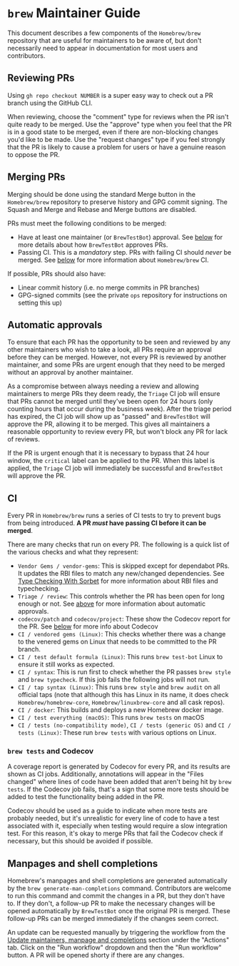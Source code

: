 # `brew` Maintainer Guide

This document describes a few components of the `Homebrew/brew` repository that are useful for maintainers to
be aware of, but don't necessarily need to appear in documentation for most users and contributors.

## Reviewing PRs

Using `gh repo checkout NUMBER` is a super easy way to check out a PR branch using the GitHub CLI.

When reviewing, choose the "comment" type for reviews when the PR isn't quite ready to be merged.
Use the "approve" type when you feel that the PR is in a good state to be merged, even if there are
non-blocking changes you'd like to be made. Use the "request changes" type if you feel strongly
that the PR is likely to cause a problem for users or have a genuine reason to oppose the PR.

## Merging PRs

Merging should be done using the standard Merge button in the `Homebrew/brew` repository to preserve history and GPG commit signing. The Squash and Merge and Rebase and Merge buttons are disabled.

PRs must meet the following conditions to be merged:

- Have at least one maintainer (or `BrewTestBot`) approval. See [below](#automatic-approvals)
  for more details about how `BrewTestBot` approves PRs.
- Passing CI. This is a _mandatory_ step. PRs with failing CI should _never_ be merged.
  See [below](#ci) for more information about `Homebrew/brew` CI.

If possible, PRs should also have:

- Linear commit history (i.e. no merge commits in PR branches)
- GPG-signed commits (see the private `ops` repository for instructions on setting this up)

## Automatic approvals

To ensure that each PR has the opportunity to be seen and reviewed by any other maintainers who wish
to take a look, all PRs require an approval before they can be merged. However, not every PR is
reviewed by another maintainer, and some PRs are urgent enough that they need to be merged without
an approval by another maintainer.

As a compromise between always needing a review and allowing maintainers to merge PRs they deem ready,
the `Triage` CI job will ensure that PRs cannot be merged until they've been open for 24 hours
(only counting hours that occur during the business week). After the triage period has expired, the
CI job will show up as "passed" and `BrewTestBot` will approve the PR, allowing it to be merged.
This gives all maintainers a reasonable opportunity to review every PR, but won't block any PR for lack
of reviews.

If the PR is urgent enough that it is necessary to bypass that 24 hour window, the `critical` label
can be applied to the PR. When this label is applied, the `Triage` CI job will immediately be
successful and `BrewTestBot` will approve the PR.

## CI

Every PR in `Homebrew/brew` runs a series of CI tests to try to prevent bugs from being introduced.
**A PR _must_ have passing CI before it can be merged**.

There are many checks that run on every PR. The following is a quick list of the various checks and what they represent:

- `Vendor Gems / vendor-gems`: This is skipped except for dependabot PRs. It updates the RBI files to match
  any new/changed dependencies. See [Type Checking With Sorbet](Typechecking.md) for more information about RBI files
  and typechecking.
- `Triage / review`: This controls whether the PR has been open for long enough or not.
  See [above](#automatic-approvals) for more information about automatic approvals.
- `codecov/patch` and `codecov/project`: These show the Codecov report for the PR.
  See [below](#brew-tests-and-codecov) for more info about Codecov
- `CI / vendored gems (Linux)`: This checks whether there was a change to the venered gems on Linux that needs to be
  committed to the PR branch.
- `CI / test default formula (Linux)`: This runs `brew test-bot` Linux to ensure it still works as expected.
- `CI / syntax`: This is run first to check whether the PR passes `brew style` and `brew typecheck`. If this job fails the
  following jobs will not run.
- `CI / tap syntax (Linux)`: This runs `brew style` and `brew audit` on all official taps
  (note that although this has Linux in its name, it does check `Homebrew/homebrew-core`,
  `Homebrew/linuxbrew-core` and all cask repos).
- `CI / docker`: This builds and deploys a new Homebrew docker image.
- `CI / test everything (macOS)`: This runs `brew tests` on macOS
- `CI / tests (no-compatibility mode)`, `CI / tests (generic OS)` and `CI / tests (Linux)`: These run
  `brew tests` with various options on Linux.

### `brew tests` and Codecov

A coverage report is generated by Codecov for every PR, and its results are shown as CI jobs.
Additionally, annotations will appear in the "Files changed" where lines of code have been
added that aren't being hit by `brew tests`. If the Codecov job fails, that's a sign that some
more tests should be added to test the functionality being added in the PR.

Codecov should be used as a guide to indicate when more tests are probably needed, but it's unrealistic for
every line of code to have a test associated with it, especially when testing would require a slow
integration test. For this reason, it's okay to merge PRs that fail the Codecov check if necessary,
but this should be avoided if possible.

## Manpages and shell completions

Homebrew's manpages and shell completions are generated automatically by the `brew generate-man-completions` command.
Contributors are welcome to run this command and commit the changes in a PR, but they don't have to. If they don't,
a follow-up PR to make the necessary changes will be opened automatically by `BrewTestBot` once the original PR is
merged. These follow-up PRs can be merged immediately if the changes seem correct.

An update can be requested manually by triggering the workflow from the
[Update maintainers, manpage and completions](https://github.com/Homebrew/brew/actions/workflows/update-man-completions.yml)
section under the "Actions" tab. Click on the "Run workflow" dropdown and then the "Run workflow" button.
A PR will be opened shorty if there are any changes.
